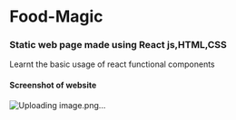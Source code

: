 # Food-Magic 
### Static web page made using React js,HTML,CSS
Learnt the basic usage of react functional components
#### Screenshot of website
![Uploading image.png…]()
